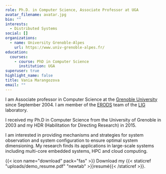 ```yaml
---
role: Ph.D. in Computer Science, Associate Professor at UGA
avatar_filename: avatar.jpg
bio: ""
interests:
  - Distributed Systems
social: []
organizations:
  - name: University Grenoble-Alpes
    url: https://www.univ-grenoble-alpes.fr/
education:
  courses:
    - course: PhD in Computer Science
      institution: UGA
superuser: true
highlight_name: false
title: Vania Marangozova
email: ""
---
```

I am Associate professor in Computer Science at the [Grenoble University](http://www.grenoble-universites.fr/ "http\://www.grenoble-universites.fr/") since September 2004. I am  member of the [ERODS](http://erods.imag.fr) team of the [LIG](http://www.liglab.fr/ "http\://www.liglab.fr/") laboratory.

I received my Ph.D in Computer Science from the University of Grenoble in 2003 and my HDR (Habilitation for Directing Research) in 2015.

I am interested in providing mechanisms and strategies for system observation and system configuration to ensure optimal system dimensioning. My research finds its applications in large-scale systems including multi-core embedded systems, HPC and cloud computing.   

{{< icon name="download" pack="fas" >}} Download my {{< staticref "uploads/demo_resume.pdf" "newtab" >}}resumé{{< /staticref >}}.